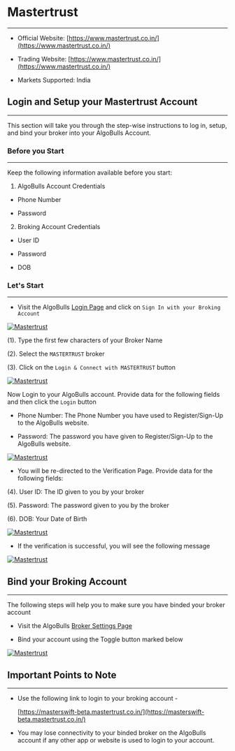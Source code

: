 # Mastertrust
---

* Official Website: [https://www.mastertrust.co.in/](https://www.mastertrust.co.in/)

* Trading Website: [https://www.mastertrust.co.in/](https://www.mastertrust.co.in/)

* Markets Supported: India

## Login and Setup your Mastertrust Account 
---
This section will take you through the step-wise instructions to log in, setup, and bind your broker into your AlgoBulls Account.

### Before you Start
---
Keep the following information available before you start:

1) AlgoBulls Account Credentials

* Phone Number

* Password

2) Broking Account Credentials

* User ID

* Password

* DOB

### Let's Start
---
* Visit the AlgoBulls [Login Page](https://app.algobulls.com/user/login) and click on `Sign In with your Broking Account`

[ ![Mastertrust](imgs/siwyba.png "Click to Enlarge or Ctrl+Click to open in a new Tab") ](imgs/siwyba.png)

(1). Type the first few characters of your Broker Name

(2). Select the `MASTERTRUST` broker

(3). Click on the `Login & Connect with MASTERTRUST` button

[ ![Mastertrust](imgs/mastertrust/mastertrust_1.png "Click to Enlarge or Ctrl+Click to open in a new Tab") ](imgs/mastertrust/mastertrust_1.png)

Now Login to your AlgoBulls account. Provide data for the following fields and then click the `Login` button

* Phone Number: The Phone Number you have used to Register/Sign-Up to the AlgoBulls website.

* Password: The password you have given to Register/Sign-Up to the AlgoBulls website.

[ ![Mastertrust](imgs/sign-in-2.png "Click to Enlarge or Ctrl+Click to open in a new Tab") ](imgs/sign-in-2.png)

* You will be re-directed to the Verification Page. Provide data for the following fields:

(4). User ID: The ID given to you by your broker

(5). Password: The password given to you by the broker

(6). DOB: Your Date of Birth

[ ![Mastertrust](imgs/mastertrust/mastertrust_2.png "Click to Enlarge or Ctrl+Click to open in a new Tab") ](imgs/mastertrust/mastertrust_2.png)

* If the verification is successful, you will see the following message

[ ![Mastertrust](imgs/success_login.png "Click to Enlarge or Ctrl+Click to open in a new Tab") ](imgs/success_login.png)

## Bind your Broking Account
---
The following steps will help you to make sure you have binded your broker account

* Visit the AlgoBulls [Broker Settings Page](https://app.algobulls.com/account/broking)

* Bind your account using the Toggle button marked below

[ ![Mastertrust](imgs/mastertrust/mastertrust_binded.png "Click to Enlarge or Ctrl+Click to open in a new Tab") ](imgs/mastertrust/mastertrust_binded.png)

## Important Points to Note
---
* Use the following link to login to your broking account - 
    
    [https://masterswift-beta.mastertrust.co.in/](https://masterswift-beta.mastertrust.co.in/)

* You may lose connectivity to your binded broker on the AlgoBulls account if any other app or website is used to login to your account.